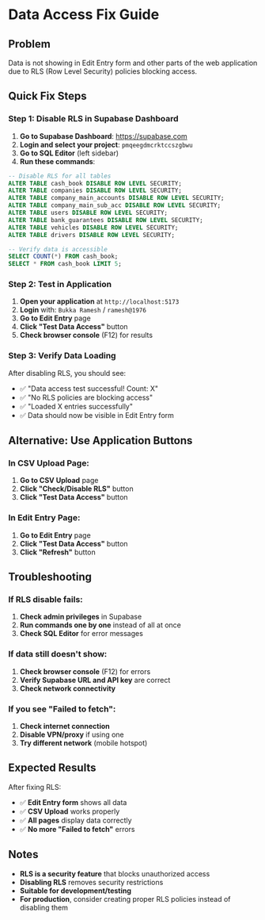 # Data Access Fix Guide

## Problem
Data is not showing in Edit Entry form and other parts of the web application due to RLS (Row Level Security) policies blocking access.

## Quick Fix Steps

### Step 1: Disable RLS in Supabase Dashboard
1. **Go to Supabase Dashboard**: https://supabase.com
2. **Login and select your project**: `pmqeegdmcrktccszgbwu`
3. **Go to SQL Editor** (left sidebar)
4. **Run these commands**:

```sql
-- Disable RLS for all tables
ALTER TABLE cash_book DISABLE ROW LEVEL SECURITY;
ALTER TABLE companies DISABLE ROW LEVEL SECURITY;
ALTER TABLE company_main_accounts DISABLE ROW LEVEL SECURITY;
ALTER TABLE company_main_sub_acc DISABLE ROW LEVEL SECURITY;
ALTER TABLE users DISABLE ROW LEVEL SECURITY;
ALTER TABLE bank_guarantees DISABLE ROW LEVEL SECURITY;
ALTER TABLE vehicles DISABLE ROW LEVEL SECURITY;
ALTER TABLE drivers DISABLE ROW LEVEL SECURITY;

-- Verify data is accessible
SELECT COUNT(*) FROM cash_book;
SELECT * FROM cash_book LIMIT 5;
```

### Step 2: Test in Application
1. **Open your application** at `http://localhost:5173`
2. **Login** with: `Bukka Ramesh` / `ramesh@1976`
3. **Go to Edit Entry** page
4. **Click "Test Data Access"** button
5. **Check browser console** (F12) for results

### Step 3: Verify Data Loading
After disabling RLS, you should see:
- ✅ "Data access test successful! Count: X"
- ✅ "No RLS policies are blocking access"
- ✅ "Loaded X entries successfully"
- ✅ Data should now be visible in Edit Entry form

## Alternative: Use Application Buttons

### In CSV Upload Page:
1. **Go to CSV Upload** page
2. **Click "Check/Disable RLS"** button
3. **Click "Test Data Access"** button

### In Edit Entry Page:
1. **Go to Edit Entry** page
2. **Click "Test Data Access"** button
3. **Click "Refresh"** button

## Troubleshooting

### If RLS disable fails:
1. **Check admin privileges** in Supabase
2. **Run commands one by one** instead of all at once
3. **Check SQL Editor** for error messages

### If data still doesn't show:
1. **Check browser console** (F12) for errors
2. **Verify Supabase URL and API key** are correct
3. **Check network connectivity**

### If you see "Failed to fetch":
1. **Check internet connection**
2. **Disable VPN/proxy** if using one
3. **Try different network** (mobile hotspot)

## Expected Results

After fixing RLS:
- ✅ **Edit Entry form** shows all data
- ✅ **CSV Upload** works properly
- ✅ **All pages** display data correctly
- ✅ **No more "Failed to fetch"** errors

## Notes
- **RLS is a security feature** that blocks unauthorized access
- **Disabling RLS** removes security restrictions
- **Suitable for development/testing**
- **For production**, consider creating proper RLS policies instead of disabling them

